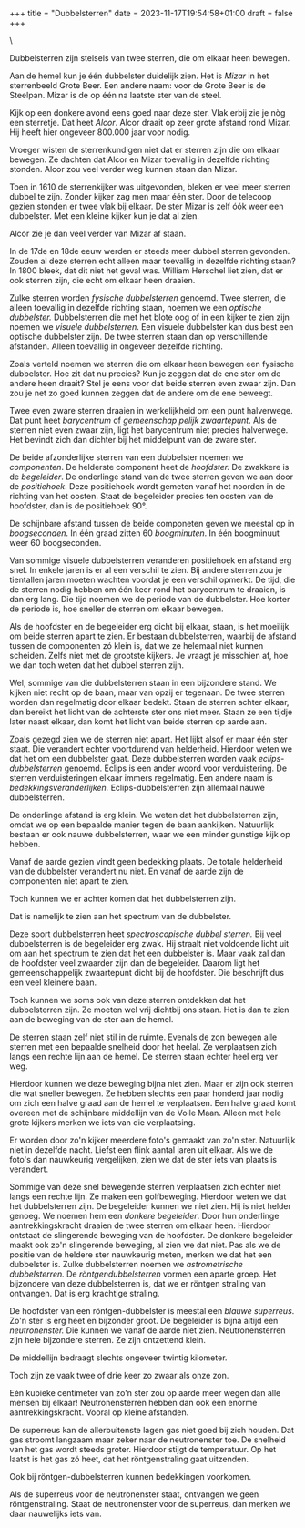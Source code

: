 +++
title = "Dubbelsterren"
date = 2023-11-17T19:54:58+01:00
draft = false
+++

\

Dubbelsterren zijn stelsels van twee sterren, die om elkaar heen
bewegen.

Aan de hemel kun je één dubbelster duidelijk zien. Het is *Mizar* in het
sterrenbeeld Grote Beer. Een andere naam: voor de Grote Beer is de
Steelpan. Mizar is de op één na laatste ster van de steel.

Kijk op een donkere avond eens goed naar deze ster. Vlak erbij zie je
nòg een sterretje. Dat heet *Alcor*. Alcor draait op zeer grote afstand
rond Mizar. Hij heeft hier ongeveer 800.000 jaar voor nodig.

Vroeger wisten de sterrenkundigen niet dat er sterren zijn die om elkaar
bewegen. Ze dachten dat Alcor en Mizar toevallig in dezelfde richting
stonden. Alcor zou veel verder weg kunnen staan dan Mizar.

Toen in 1610 de sterrenkijker was uitgevonden, bleken er veel meer
sterren dubbel te zijn. Zonder kijker zag men maar één ster. Door de
telecoop gezien stonden er twee vlak bij elkaar. De ster Mizar is zelf
óók weer een dubbelster. Met een kleine kijker kun je dat al zien.

Alcor zie je dan veel verder van Mizar af staan.

In de 17de en 18de eeuw werden er steeds meer dubbel sterren gevonden.
Zouden al deze sterren echt alleen maar toevallig in dezelfde richting
staan? In 1800 bleek, dat dit niet het geval was. William Herschel liet
zien, dat er ook sterren zijn, die echt om elkaar heen draaien.

Zulke sterren worden *fysische dubbelsterren* genoemd. Twee sterren, die
alleen toevallig in dezelfde richting staan, noemen we een *optische
dubbelster.* Dubbelsterren die met het blote oog of in een kijker te
zien zijn noemen we *visuele dubbelsterren*. Een visuele dubbelster kan
dus best een optische dubbelster zijn. De twee sterren staan dan op
verschillende afstanden. Alleen toevallig in ongeveer dezelfde richting.

Zoals verteld noemen we sterren die om elkaar heen bewegen een fysische
dubbelster. Hoe zit dat nu precies? Kun je zeggen dat de ene ster om de
andere heen draait? Stel je eens voor dat beide sterren even zwaar zijn.
Dan zou je net zo goed kunnen zeggen dat de andere om de ene beweegt.

Twee even zware sterren draaien in werkelijkheid om een punt halverwege.
Dat punt heet *barycentrum* of *gemeenschap pelijk zwaartepunt*. Als de
sterren niet even zwaar zijn, ligt het barycentrum niet precies
halverwege. Het bevindt zich dan dichter bij het middelpunt van de zware
ster.

De beide afzonderlijke sterren van een dubbelster noemen we
*componenten*. De helderste component heet de *hoofdster.* De zwakkere
is de *begeleider*. De onderlinge stand van de twee sterren geven we aan
door de *positiehoek*. Deze positiehoek wordt gemeten vanaf het noorden
in de richting van het oosten. Staat de begeleider precies ten oosten
van de hoofdster, dan is de positiehoek 90°.

De schijnbare afstand tussen de beide componeten geven we meestal op in
*boogseconden*. In één graad zitten 60 *boogminuten*. In één boogminuut
weer 60 boogseconden.

Van sommige visuele dubbelsterren veranderen positiehoek en afstand erg
snel. In enkele jaren is er al een verschil te zien. Bij andere sterren
zou je tientallen jaren moeten wachten voordat je een verschil opmerkt.
De tijd, die de sterren nodig hebben om één keer rond het barycentrum te
draaien, is dan erg lang. Die tijd noemen we de periode van de
dubbelster. Hoe korter de periode is, hoe sneller de sterren om elkaar
bewegen.

Als de hoofdster en de begeleider erg dicht bij elkaar, staan, is het
moeilijk om beide sterren apart te zien. Er bestaan dubbelsterren,
waarbij de afstand tussen de componenten zó klein is, dat we ze helemaal
niet kunnen scheiden. Zelfs niet met de grootste kijkers. Je vraagt je
misschien af, hoe we dan toch weten dat het dubbel sterren zijn.

Wel, sommige van die dubbelsterren staan in een bijzondere stand. We
kijken niet recht op de baan, maar van opzij er tegenaan. De twee
sterren worden dan regelmatig door elkaar bedekt. Staan de sterren
achter elkaar, dan bereikt het licht van de achterste ster ons niet
meer. Staan ze een tijdje later naast elkaar, dan komt het licht van
beide sterren op aarde aan.

Zoals gezegd zien we de sterren niet apart. Het lijkt alsof er maar één
ster staat. Die verandert echter voortdurend van helderheid. Hierdoor
weten we dat het om een dubbelster gaat. Deze dubbelsterren worden vaak
*eclips-dubbelsterren* genoemd. Eclips is een ander woord voor
verduistering. De sterren verduisteringen elkaar immers regelmatig. Een
andere naam is *bedekkingsveranderlijken.* Eclips-dubbelsterren zijn
allemaal nauwe dubbelsterren.

De onderlinge afstand is erg klein. We weten dat het dubbelsterren zijn,
omdat we op een bepaalde manier tegen de baan aankijken. Natuurlijk
bestaan er ook nauwe dubbelsterren, waar we een minder gunstige kijk op
hebben.

Vanaf de aarde gezien vindt geen bedekking plaats. De totale helderheid
van de dubbelster verandert nu niet. En vanaf de aarde zijn de
componenten niet apart te zien.

Toch kunnen we er achter komen dat het dubbelsterren zijn.

Dat is namelijk te zien aan het spectrum van de dubbelster.

Deze soort dubbelsterren heet *spectroscopische dubbel sterren.* Bij
veel dubbelsterren is de begeleider erg zwak. Hij straalt niet voldoende
licht uit om aan het spectrum te zien dat het een dubbelster is. Maar
vaak zal dan de hoofdster veel zwaarder zijn dan de begeleider. Daarom
ligt het gemeenschappelijk zwaartepunt dicht bij de hoofdster. Die
beschrijft dus een veel kleinere baan.

Toch kunnen we soms ook van deze sterren ontdekken dat het dubbelsterren
zijn. Ze moeten wel vrij dichtbij ons staan. Het is dan te zien aan de
beweging van de ster aan de hemel.

De sterren staan zelf niet stil in de ruimte. Evenals de zon bewegen
alle sterren met een bepaalde snelheid door het heelal. Ze verplaatsen
zich langs een rechte lijn aan de hemel. De sterren staan echter heel
erg ver weg.

Hierdoor kunnen we deze beweging bijna niet zien. Maar er zijn ook
sterren die wat sneller bewegen. Ze hebben slechts een paar honderd jaar
nodig om zich een halve graad aan de hemel te verplaatsen. Een halve
graad komt overeen met de schijnbare middellijn van de Volle Maan.
Alleen met hele grote kijkers merken we iets van die verplaatsing.

Er worden door zo\'n kijker meerdere foto\'s gemaakt van zo\'n ster.
Natuurlijk niet in dezelfde nacht. Liefst een flink aantal jaren uit
elkaar. Als we de foto\'s dan nauwkeurig vergelijken, zien we dat de
ster iets van plaats is verandert.

Sommige van deze snel bewegende sterren verplaatsen zich echter niet
langs een rechte lijn. Ze maken een golfbeweging. Hierdoor weten we dat
het dubbelsterren zijn. De begeleider kunnen we niet zien. Hij is niet
helder genoeg. We noemen hem een *donkere begeleider*. Door hun
onderlinge aantrekkingskracht draaien de twee sterren om elkaar heen.
Hierdoor ontstaat de slingerende beweging van de hoofdster. De donkere
begeleider maakt ook zo\'n slingerende beweging, al zien we dat niet.
Pas als we de positie van de heldere ster nauwkeurig meten, merken we
dat het een dubbelster is. Zulke dubbelsterren noemen we *astrometrische
dubbelsterren.* De *röntgendubbelsterren* vormen een aparte groep. Het
bijzondere van deze dubbelsterren is, dat we er röntgen straling van
ontvangen. Dat is erg krachtige straling.

De hoofdster van een röntgen-dubbelster is meestal een *blauwe
superreus*. Zo\'n ster is erg heet en bijzonder groot. De begeleider is
bijna altijd een *neutronenster.* Die kunnen we vanaf de aarde niet
zien. Neutronensterren zijn hele bijzondere sterren. Ze zijn ontzettend
klein.

De middellijn bedraagt slechts ongeveer twintig kilometer.

Toch zijn ze vaak twee of drie keer zo zwaar als onze zon.

Eén kubieke centimeter van zo\'n ster zou op aarde meer wegen dan alle
mensen bij elkaar! Neutronensterren hebben dan ook een enorme
aantrekkingskracht. Vooral op kleine afstanden.

De superreus kan de allerbuitenste lagen gas niet goed bij zich houden.
Dat gas stroomt langzaam maar zeker naar de neutronenster toe. De
snelheid van het gas wordt steeds groter. Hierdoor stijgt de
temperatuur. Op het laatst is het gas zó heet, dat het röntgenstraling
gaat uitzenden.

Ook bij röntgen-dubbelsterren kunnen bedekkingen voorkomen.

Als de superreus voor de neutronenster staat, ontvangen we geen
röntgenstraling. Staat de neutronenster voor de superreus, dan merken we
daar nauwelijks iets van.
